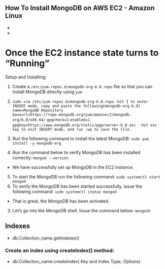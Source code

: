 ## How To Install MongoDB on AWS EC2 - Amazon Linux
- 
- 

# Once the EC2 instance state turns to “Running”
Setup and Installing:
1. Create a `/etc/yum.repos.d/mongodb-org-6.0.repo` file so that you can install MongoDB directly using `yum`
2. `sudo vim /etc/yum.repos.d/mongodb-org-6.0.repo`
`-hit I to enter INSERT mode, copy and paste the following[mongodb-org-6.0]`
`name=MongoDB Repository`
`baseurl=https://repo.mongodb.org/yum/amazon/2/mongodb-org/6.0/x86_64/`
`gpgcheck=1`
`enabled=1`
`gpgkey=https://www.mongodb.org/static/pgp/server-6.0.asc`
` -hit esc key to exit INSERT mode, and run :wq to save the file.`

3. Run the following command to install the latest MongoDB: `sudo yum install -y mongodb-org`
4. Run the command below to verify MongoDB has been installed correctly: `mongod --version`
- We have successfully set up MongoDB in the EC2 instance.
5. To start the MongoDB run the following command: `sudo systemctl start mongod`
6. To verify the MongoDB has been started successfully, issue the following command: `sudo systemctl status mongod`
- That is great, the MongoDB has been activated.
3. Let’s go into the MongoDB shell. Issue the command below: `mongosh`


## Indexes
- db.Collection_name.getIndexes()
### Create an index using createIndex() method:
- db.Collection_name.createIndex( Key and Index Type, Options)

